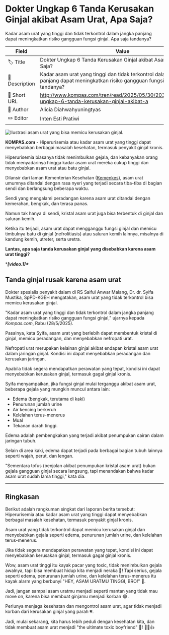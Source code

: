 # Dokter Ungkap 6 Tanda Kerusakan Ginjal akibat Asam Urat, Apa Saja?

Kadar asam urat yang tinggi dan tidak terkontrol dalam jangka panjang dapat meningkatkan risiko gangguan fungsi ginjal. Apa saja tandanya?

| Field         | Value                                                       |
|---------------|-------------------------------------------------------------|
| 🏷️ Title       | Dokter Ungkap 6 Tanda Kerusakan Ginjal akibat Asam Urat, Apa Saja? |
| 📝 Description | Kadar asam urat yang tinggi dan tidak terkontrol dalam jangka panjang dapat meningkatkan risiko gangguan fungsi ginjal. Apa saja tandanya? |
| 🔗 Short URL   | http://www.kompas.com/tren/read/2025/05/30/203000065/dokter-ungkap-6-tanda-kerusakan-ginjal-akibat-a |
| 👤 Author      | Alicia Diahwahyuningtyas |
| ✏️ Editor      | Inten Esti Pratiwi |

![Ilustrasi asam urat yang bisa memicu kerusakan ginjal.](https://asset.kompas.com/crops/lMmalx96gp3v4lyosar0oyyF2fY=/0x107:1280x960/750x500/data/photo/2025/02/25/67bd92256a891.jpg)

**KOMPAS.com** - Hiperurisemia atau kadar asam urat yang tinggi dapat menyebabkan berbagai masalah kesehatan, termasuk penyakit ginjal kronis.

Hiperurisemia biasanya tidak menimbulkan gejala, dan kebanyakan orang tidak menyadarinya hingga kadar asam urat mereka cukup tinggi dan menyebabkan asam urat atau batu ginjal.

Dilansir dari laman Kementerian Kesehatan ([Kemenkes](https://keslan.kemkes.go.id/view_artikel/83/asam-urat-bisa-menyerang-ginjal)), asam urat umumnya ditandai dengan rasa nyeri yang terjadi secara tiba-tiba di bagian sendi dan berlangsung beberapa waktu.

Sendi yang mengalami peradangan karena asam urat ditandai dengan kemerahan, bengkak, dan terasa panas.

Namun tak hanya di sendi, kristal asam urat juga bisa terbentuk di ginjal dan saluran kemih.

Ketika itu terjadi, asam urat dapat mengganggu fungsi ginjal dan memicu timbulnya batu di ginjal (nefrolitiasis) atau saluran kemih lainnya, misalnya di kandung kemih, utreter, serta uretra.

**Lantas, apa saja tanda kerusakan ginjal yang disebabkan karena asam urat tinggi?**

****\[video.1\]\****

## Tanda ginjal rusak karena asam urat

Dokter spesialis penyakit dalam di RS Saiful Anwar Malang, Dr. dr. Syifa Mustika, SpPD-KGEH mengatakan, asam urat yang tidak terkontrol bisa memicu kerusakan ginjal.

\"Kadar asam urat yang tinggi dan tidak terkontrol dalam jangka panjang dapat meningkatkan risiko gangguan fungsi ginjal,\" ujarnya kepada *Kompas.com*, Rabu (28/5/2025).

Pasalnya, kata Syifa, asam urat yang berlebih dapat membentuk kristal di ginjal, memicu peradangan, dan menyebabkan nefropati urat.

Nefropati urat merupakan kelainan ginjal akibat endapan kristal asam urat dalam jaringan ginjal. Kondisi ini dapat menyebabkan peradangan dan kerusakan jaringan.

Apabila tidak segera mendapatkan perawatan yang tepat, kondisi ini dapat menyebabkan kerusakan ginjal, termasuk gagal ginjal kronis.

Syifa menyampaikan, jika fungsi ginjal mulai terganggu akibat asam urat, beberapa gejala yang mungkin muncul antara lain:

- Edema (bengkak, terutama di kaki)
- Penurunan jumlah urine
- Air kencing berkeruh
- Kelelahan terus-menerus
- Mual
- Tekanan darah tinggi.

Edema adalah pembengkakan yang terjadi akibat penumpukan cairan dalam jaringan tubuh.

Selain di area kaki, edema dapat terjadi pada berbagai bagian tubuh lainnya seperti wajah, perut, dan lengan.

\"Sementara tofus (benjolan akibat penumpukan kristal asam urat) bukan gejala gangguan ginjal secara langsung, tapi menandakan bahwa kadar asam urat sudah lama tinggi,\" kata dia.

---
## Ringkasan

Berikut adalah rangkuman singkat dari laporan berita tersebut: Hiperurisemia atau kadar asam urat yang tinggi dapat menyebabkan berbagai masalah kesehatan, termasuk penyakit ginjal kronis.

 Asam urat yang tidak terkontrol dapat memicu kerusakan ginjal dan menyebabkan gejala seperti edema, penurunan jumlah urine, dan kelelahan terus-menerus.

 Jika tidak segera mendapatkan perawatan yang tepat, kondisi ini dapat menyebabkan kerusakan ginjal, termasuk gagal ginjal kronis.



Wow, asam urat tinggi itu kayak pacar yang toxic, tidak menimbulkan gejala awalnya, tapi bisa membuat hidup kita menjadi neraka 🤣! Tapi serius, gejala seperti edema, penurunan jumlah urine, dan kelelahan terus-menerus itu kayak alarm yang berbunyi "HEY, ASAM URATMU TINGGI, BRO!" 🚨.

 Jadi, jangan sampai asam uratmu menjadi seperti mantan yang tidak mau move on, karena bisa membuat ginjamu menjadi korban 😂.

 Perlunya menjaga kesehatan dan mengontrol asam urat, agar tidak menjadi korban dari kerusakan ginjal yang parah 💔.

 Jadi, mulai sekarang, kita harus lebih peduli dengan kesehatan kita, dan tidak membuat asam urat menjadi "the ultimate toxic boyfriend" 🚫! 💁‍♀️👍
